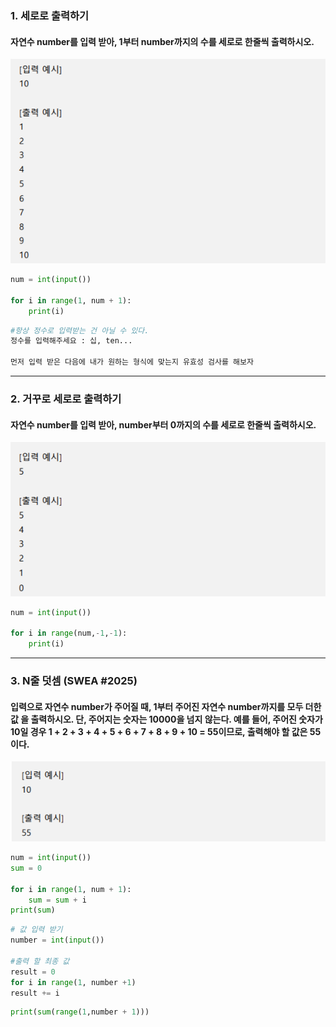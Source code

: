 ### 1. 세로로 출력하기 

#### 자연수 number를 입력 받아, 1부터 number까지의 수를 세로로 한줄씩 출력하시오.



![image-20220117220606142](workshop.assets/image-20220117220606142.png)

``` python
num = int(input())

for i in range(1, num + 1):
    print(i)
```

``` python
#항상 정수로 입력받는 건 아닐 수 있다.
정수를 입력해주세요 : 십, ten...

먼저 입력 받은 다음에 내가 원하는 형식에 맞는지 유효성 검사를 해보자
```

----



### 2. 거꾸로 세로로 출력하기 

#### 자연수 number를 입력 받아, number부터 0까지의 수를 세로로 한줄씩 출력하시오.

![image-20220117220625107](workshop.assets/image-20220117220625107.png)

``` python
num = int(input())

for i in range(num,-1,-1):
    print(i)
```

----



### 3. N줄 덧셈 (SWEA #2025) 

#### 입력으로 자연수 number가 주어질 때, 1부터 주어진 자연수 number까지를 모두 더한 값 을 출력하시오. 단, 주어지는 숫자는 10000을 넘지 않는다. 예를 들어, 주어진 숫자가 10일 경우 1 + 2 + 3 + 4 + 5 + 6 + 7 + 8 + 9 + 10 = 55이므로, 출력해야 할 값은 55이다.

![image-20220117220644859](workshop.assets/image-20220117220644859.png)

``` python
num = int(input())
sum = 0

for i in range(1, num + 1):
    sum = sum + i
print(sum)
```

``` python
# 값 입력 받기 
number = int(input())

#출력 할 최종 값
result = 0
for i in range(1, number +1)
result += i
```

``` python
print(sum(range(1,number + 1)))
```

